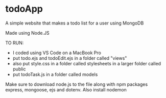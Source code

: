 # todoApp
A simple website that makes a todo list for a user using MongoDB

Made using Node.JS

TO RUN:
- I coded using VS Code on a MacBook Pro
- put todo.ejs and todoEdit.ejs in a folder called "views"
- also put style.css in a folder called stylesheets in a larger folder called public
- put todoTask.js in a folder called models

Make sure to download node.js to the file along with npm packages express, mongoose, ejs and dotenv.
Also install nodemon

